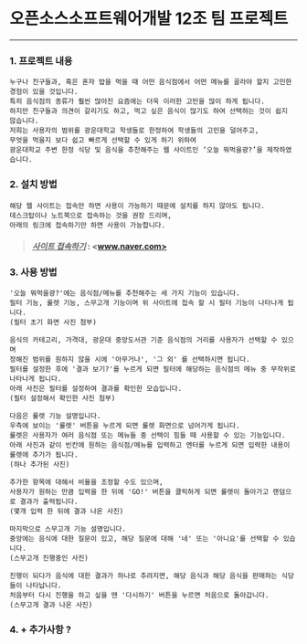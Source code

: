 # 오픈소스소프트웨어개발 12조 팀 프로젝트
------------------------------------------
### 1. 프로젝트 내용
    누구나 친구들과, 혹은 혼자 밥을 먹을 때 어떤 음식점에서 어떤 메뉴를 골라야 할지 고민한 경험이 있을 것입니다. 
    특히 음식점의 종류가 훨씬 많아진 요즘에는 더욱 이러한 고민을 많이 하게 됩니다. 
    하지만 친구들과 의견이 갈리기도 하고, 먹고 싶은 음식이 많기도 하여 선택하는 것이 쉽지 않습니다.
    저희는 사용자의 범위를 광운대학교 학생들로 한정하여 학생들의 고민을 덜어주고, 
    무엇을 먹을지 보다 쉽고 빠르게 선택할 수 있게 하기 위하여 
    광운대학교 주변 한정 식당 및 음식을 추천해주는 웹 사이트인 ‘오늘 뭐먹을광?’을 제작하였습니다.
    
### 2. 설치 방법
    해당 웹 사이트는 접속만 하면 사용이 가능하기 때문에 설치를 하지 않아도 됩니다.
    데스크탑이나 노트북으로 접속하는 것을 권장 드리며, 
    아래의 링크에 접속하기만 하면 사용이 가능합니다.
> #### *<u>사이트 접속하기</u>* : <www.naver.com>
    
    
### 3. 사용 방법
    '오늘 뭐먹을광?'에는 음식점/메뉴를 추천해주는 세 가지 기능이 있습니다.
    필터 기능, 룰렛 기능, 스무고개 기능이며 위 사이트에 접속 할 시 필터 기능이 나타나게 됩니다.
    (필터 초기 화면 사진 첨부)
    
    음식의 카테고리, 가격대, 광운대 중앙도서관 기준 음식점의 거리를 사용자가 선택할 수 있으며
    정해진 범위를 원하지 않을 시에 '아무거나', '그 외' 를 선택하시면 됩니다.
    필터를 설정한 후에 '결과 보기?'를 누르게 되면 필터에 해당하는 음식점의 메뉴 중 무작위로 나타나게 됩니다.
    아래 사진은 필터를 설정하여 결과를 확인한 모습입니다.
    (필터 설정해서 확인한 사진 첨부)
    
    다음은 룰렛 기능 설명입니다.
    우측에 보이는 '룰렛' 버튼을 누르게 되면 룰렛 화면으로 넘어가게 됩니다.
    룰렛은 사용자가 여러 음식점 또는 메뉴들 중 선택이 힘들 때 사용할 수 있는 기능입니다.
    아래 사진과 같이 빈칸에 원하는 음식점/메뉴를 입력하고 엔터를 누르게 되면 입력한 내용이 룰렛에 추가가 됩니다.
    (하나 추가된 사진)
    
    추가한 항목에 대해서 비율을 조정할 수도 있으며,
    사용자가 원하는 만큼 입력을 한 뒤에 'GO!' 버튼을 클릭하게 되면 룰렛이 돌아가고 랜덤으로 결과가 출력됩니다.
    (몇개 입력 한 뒤에 결과 나온 사진)
    
    마지막으로 스무고개 기능 설명입니다.
    중앙에는 음식에 대한 질문이 있고, 해당 질문에 대해 '네' 또는 '아니요'를 선택할 수 있습니다.
    (스무고개 진행중인 사진)
    
    진행이 되다가 음식에 대한 결과가 하나로 추려지면, 해당 음식과 해당 음식을 판매하는 식당들이 나타납니다.
    처음부터 다시 진행을 하고 싶을 땐 '다시하기' 버튼을 누르면 처음으로 돌아갑니다.
    (스무고개 결과 나온 사진)
    
### 4. + 추가사항 ?
